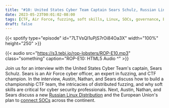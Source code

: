 ```yaml
---
title: "#10: United States Cyber Team Captain Sears Schulz, Russian Linux Distributions, and Connected SOCs in the European Union"
date: 2023-05-23T00:01:02-08:00
tags: [CTF, Air Force, fuzzing, soft skills, Linux, SOCs, governance, EU]
draft: false
---
```


{{< spotify type="episode" id="7LTVsQl1uPjS7rOi84Oa3X" width="100%" height="250" >}}

{{< audio src="https://s3.tebi.io/rop-lobsters/ROP-E10.mp3" class="something" caption="ROP-E10: HTML5 Audio ^" >}}

Join us for an interview with the United States Cyber Team's captain, Sears Schulz. Sears is an Air Force cyber officer, an expert in fuzzing, and CTF champion. In the interview, Austin, Nathan, and Sears discuss how to build a championship CTF team, the intricacies of distributed fuzzing, and why soft skills are critical for cyber security professionals. Next, Austin, Nathan, and Sears discuss a new [Russian Linux Distribution](https://www-kommersant-ru.translate.goog/doc/5953022?_x_tr_sl=ru&_x_tr_tl=en&_x_tr_hl=en&_x_tr_pto=wapp) and the European Union's plan to [connect SOCs](https://digital-strategy.ec.europa.eu/en/news/cyber-towards-stronger-eu-capabilities-effective-operational-cooperation-solidarity-and-resilience) across the continent.
